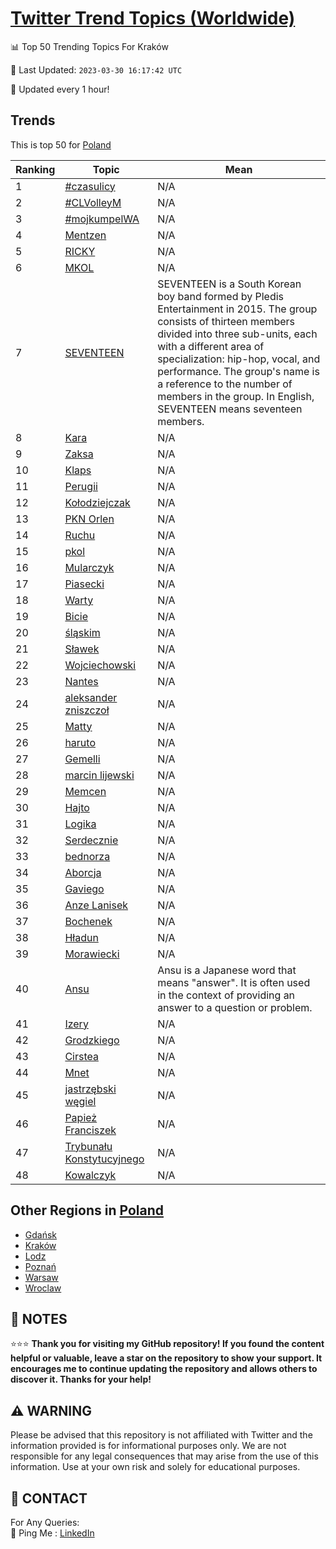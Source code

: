 [Twitter Trend Topics (Worldwide)](https://github.com/ErcinDedeoglu/Twitter-Trend-Topics)
==========


📊 Top 50 Trending Topics For Kraków

📆 Last Updated: `2023-03-30 16:17:42 UTC`

🔧 Updated every 1 hour!


## Trends

This is top 50 for [Poland](</Poland>)

| Ranking | Topic | Mean |
| ------- | ------------ | ------------ |
| 1 | [#czasulicy](http://twitter.com/search?q=%23czasulicy) | N/A |
| 2 | [#CLVolleyM](http://twitter.com/search?q=%23CLVolleyM) | N/A |
| 3 | [#mojkumpelWA](http://twitter.com/search?q=%23mojkumpelWA) | N/A |
| 4 | [Mentzen](http://twitter.com/search?q=Mentzen) | N/A |
| 5 | [RICKY](http://twitter.com/search?q=RICKY) | N/A |
| 6 | [MKOL](http://twitter.com/search?q=MKOL) | N/A |
| 7 | [SEVENTEEN](http://twitter.com/search?q=SEVENTEEN) | SEVENTEEN is a South Korean boy band formed by Pledis Entertainment in 2015. The group consists of thirteen members divided into three sub-units, each with a different area of specialization: hip-hop, vocal, and performance. The group's name is a reference to the number of members in the group. In English, SEVENTEEN means seventeen members. |
| 8 | [Kara](http://twitter.com/search?q=Kara) | N/A |
| 9 | [Zaksa](http://twitter.com/search?q=Zaksa) | N/A |
| 10 | [Klaps](http://twitter.com/search?q=Klaps) | N/A |
| 11 | [Perugii](http://twitter.com/search?q=Perugii) | N/A |
| 12 | [Kołodziejczak](http://twitter.com/search?q=Ko%c5%82odziejczak) | N/A |
| 13 | [PKN Orlen](http://twitter.com/search?q=PKN+Orlen) | N/A |
| 14 | [Ruchu](http://twitter.com/search?q=Ruchu) | N/A |
| 15 | [pkol](http://twitter.com/search?q=pkol) | N/A |
| 16 | [Mularczyk](http://twitter.com/search?q=Mularczyk) | N/A |
| 17 | [Piasecki](http://twitter.com/search?q=Piasecki) | N/A |
| 18 | [Warty](http://twitter.com/search?q=Warty) | N/A |
| 19 | [Bicie](http://twitter.com/search?q=Bicie) | N/A |
| 20 | [śląskim](http://twitter.com/search?q=%c5%9bl%c4%85skim) | N/A |
| 21 | [Sławek](http://twitter.com/search?q=S%c5%82awek) | N/A |
| 22 | [Wojciechowski](http://twitter.com/search?q=Wojciechowski) | N/A |
| 23 | [Nantes](http://twitter.com/search?q=Nantes) | N/A |
| 24 | [aleksander zniszczoł](http://twitter.com/search?q=aleksander+zniszczo%c5%82) | N/A |
| 25 | [Matty](http://twitter.com/search?q=Matty) | N/A |
| 26 | [haruto](http://twitter.com/search?q=haruto) | N/A |
| 27 | [Gemelli](http://twitter.com/search?q=Gemelli) | N/A |
| 28 | [marcin lijewski](http://twitter.com/search?q=marcin+lijewski) | N/A |
| 29 | [Memcen](http://twitter.com/search?q=Memcen) | N/A |
| 30 | [Hajto](http://twitter.com/search?q=Hajto) | N/A |
| 31 | [Logika](http://twitter.com/search?q=Logika) | N/A |
| 32 | [Serdecznie](http://twitter.com/search?q=Serdecznie) | N/A |
| 33 | [bednorza](http://twitter.com/search?q=bednorza) | N/A |
| 34 | [Aborcja](http://twitter.com/search?q=Aborcja) | N/A |
| 35 | [Gaviego](http://twitter.com/search?q=Gaviego) | N/A |
| 36 | [Anze Lanisek](http://twitter.com/search?q=Anze+Lanisek) | N/A |
| 37 | [Bochenek](http://twitter.com/search?q=Bochenek) | N/A |
| 38 | [Hładun](http://twitter.com/search?q=H%c5%82adun) | N/A |
| 39 | [Morawiecki](http://twitter.com/search?q=Morawiecki) | N/A |
| 40 | [Ansu](http://twitter.com/search?q=Ansu) | Ansu is a Japanese word that means "answer". It is often used in the context of providing an answer to a question or problem. |
| 41 | [Izery](http://twitter.com/search?q=Izery) | N/A |
| 42 | [Grodzkiego](http://twitter.com/search?q=Grodzkiego) | N/A |
| 43 | [Cirstea](http://twitter.com/search?q=Cirstea) | N/A |
| 44 | [Mnet](http://twitter.com/search?q=Mnet) | N/A |
| 45 | [jastrzębski węgiel](http://twitter.com/search?q=jastrz%c4%99bski+w%c4%99giel) | N/A |
| 46 | [Papież Franciszek](http://twitter.com/search?q=Papie%c5%bc+Franciszek) | N/A |
| 47 | [Trybunału Konstytucyjnego](http://twitter.com/search?q=Trybuna%c5%82u+Konstytucyjnego) | N/A |
| 48 | [Kowalczyk](http://twitter.com/search?q=Kowalczyk) | N/A |



## Other Regions in [Poland](</Poland>)

* [Gdańsk](</Poland/Gdańsk.md>)
* [Kraków](</Poland/Kraków.md>)
* [Lodz](</Poland/Lodz.md>)
* [Poznań](</Poland/Poznań.md>)
* [Warsaw](</Poland/Warsaw.md>)
* [Wroclaw](</Poland/Wroclaw.md>)



## 📝 NOTES

⭐⭐⭐ **Thank you for visiting my GitHub repository! If you found the content helpful or valuable, leave a star on the repository to show your support. It encourages me to continue updating the repository and allows others to discover it. Thanks for your help!**


## ⚠️ WARNING

Please be advised that this repository is not affiliated with Twitter and the information provided is for informational purposes only. We are not responsible for any legal consequences that may arise from the use of this information. Use at your own risk and solely for educational purposes.


## 📨 CONTACT

 For Any Queries:  
            🏓 Ping Me : [LinkedIn](https://www.linkedin.com/in/ercindedeoglu/)
